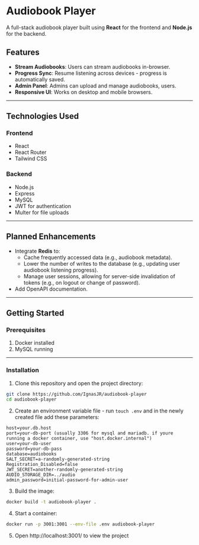 # Audiobook Player

A full-stack audiobook player built using **React** for the frontend and **Node.js** for the backend.

## Features

- **Stream Audiobooks**: Users can stream audiobooks in-browser.
- **Progress Sync**: Resume listening across devices - progress is automatically saved.
- **Admin Panel**: Admins can upload and manage audiobooks, users.
- **Responsive UI**: Works on desktop and mobile browsers.

---

## Technologies Used

### Frontend

- React
- React Router
- Tailwind CSS

### Backend

- Node.js
- Express
- MySQL
- JWT for authentication
- Multer for file uploads

---

## Planned Enhancements

- Integrate **Redis** to:
  - Cache frequently accessed data (e.g., audiobook metadata).
  - Lower the number of writes to the database (e.g., updating user audiobook listening progress).
  - Manage user sessions, allowing for server-side invalidation of tokens (e.g., on logout or change of password).
- Add OpenAPI documentation.

---

## Getting Started

### Prerequisites

1. Docker installed
2. MySQL running

---

### Installation

1. Clone this repository and open the project directory:

```sh
git clone https://github.com/IgnasJR/audiobook-player
cd audiobook-player
```

2. Create an environment variable file - run `touch .env` and in the newly created file add these parameters:

```
host=your.db.host
port=your-db-port (usually 3306 for mysql and mariadb. if youre running a docker container, use "host.docker.internal")
user=your-db-user
password=your-db-pass
database=audiobooks
SALT_SECRET=a-randomly-generated-string
Registration_Disabled=false
JWT_SECRET=another-randomly-generated-string
AUDIO_STORAGE_DIR=../audio
admin_password=initial-password-for-admin-user
```

3. Build the image:

```sh
docker build -t audiobook-player .
```

4. Start a container:

```sh
docker run -p 3001:3001 --env-file .env audiobook-player
```

5.  Open http://localhost:3001/ to view the project
